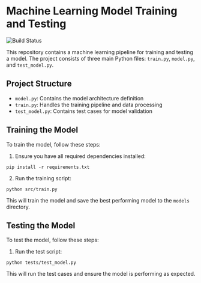 # Machine Learning Model Training and Testing

![Build Status](https://img.shields.io/badge/build-passing-brightgreen)

This repository contains a machine learning pipeline for training and testing a model. The project consists of three main Python files: `train.py`, `model.py`, and `test_model.py`.

## Project Structure

- `model.py`: Contains the model architecture definition
- `train.py`: Handles the training pipeline and data processing
- `test_model.py`: Contains test cases for model validation

## Training the Model

To train the model, follow these steps:

1. Ensure you have all required dependencies installed:

```
pip install -r requirements.txt
```

2. Run the training script:

```
python src/train.py
```

This will train the model and save the best performing model to the `models` directory.

## Testing the Model

To test the model, follow these steps:

1. Run the test script:

```
python tests/test_model.py
``` 

This will run the test cases and ensure the model is performing as expected.